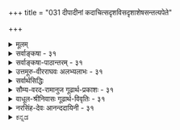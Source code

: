 +++
title = "031 दीपादीनां कदाचित्सदृशविसदृशाशेषसन्तत्यपेते"

+++
<details><summary>मूलम्</summary>

दीपादीनां कदाचित्सदृशविसदृशाशेषसन्तत्यपेते ध्वंसे दृष्टेऽप्यशक्या तदितरविषयेऽनन्वयध्वंसकॢप्तिः ।  
बाधादेर्दर्शितत्वादपि च दृढमिते सान्वयेऽस्मिन्घटादौ दुर्दर्शावस्थया स्युः पयसि लवणवल्लीनदीपादिभागाः ॥ ३१ ॥
</details>

<details><summary>सर्वाङ्कषा - ३१</summary>

बौद्धाः निरन्वयविनाशवादिनः । अन्वयः अनुवृत्तिः । सिद्धान्तसंमते परिणामवादे, घटस्य नाशेऽपि कपालादिरूपेण स दृश्यत इत्यङ्गीक्रियते । लेशतोऽप्यनन्तरमननुवृत्तिः यथा, तादृशविनाशो नाङ्गीक्रियते । अतः सिद्धान्ते सान्वयविनाश एव सर्वत्र । बौद्धास्तु एतद्विपरीततया निरन्वयविनाशवादिनः। वस्तु स्वनाशानन्तरं सर्वथा नानुवर्तत इत्यर्थः । अयञ्च निरन्वयविनाशः प्रतिसंख्यानिरोधः, अप्रतिसंख्यानिरोधः इति द्विविधः । घटादेः मुद्गराद्याघाते यो नाशः, सः 'प्रतिसंख्यानिरोधः' इत्युच्यते । पूर्वतनकंबुग्रीवाद्याकारविरुद्धाकारस्य दर्शनात् तथोच्यते । क्षणिकवादे घटादेः प्रतिक्षणं नाशः, तत्तुल्यघटान्तरोत्पत्तिश्च या भवति, तस्य नाशस्य प्रत्यक्षतः अदर्शनात्, पूर्वीक्तनाशविलक्षणत्वात् 'अप्रतिसंख्यानिरोधः' इत्युच्यते । एतादृशं नाशद्वयं वस्तुस्थैर्यवादिनामपि दीपादावावश्यकम् । तैलवर्त्यादीनां नाशात् दीपज्वाला प्रतिक्षणं भिन्नैवेति सिद्धान्तेऽपि संमतम् । अथापि सः नाशः न प्रतिक्षणं दृश्यते । एवञ्च 'सेयं दीपज्वाला' इति यथा भ्रमः, तथैव ' सोऽयं घटः' इत्यपि भ्रम एवेति, प्रत्यभिज्ञया न वस्तुस्थैर्यसिद्धिरिति वदन्ति । एवं दीपज्वालायां प्रतिक्षणं नाशस्य, अन्ते संपूर्णदीपनाशस्य च सर्वेषां संमतत्वात्, तदृष्टान्तेन सर्वत्रापि 



31. 

32. 

[[68]]

[ निरन्वयविनाशनिरासः ] 

दीपादीनां कदाचित् सदृशविसदृशाशेषसन्तत्यपेते 

ध्वंसे दृष्टेऽप्यशक्या तदितरविषयेऽनन्वयध्वंसक्लृप्तिः । बाधादेर्दर्शितत्वात् अपिच दृढमिते सान्वयेऽस्मिन् घटादौ 

दुर्दर्शावस्थया स्युः पयसि लवणवत् लीनदीपादिभागाः ॥31॥ 

[कार्यकारणभावदूषणनिरासः ] 

सत्त्वेऽसत्त्वेऽपि पूर्वं किमपि गगनतत्पुष्पवन्नैव साध्यं 

हेतुप्राप्तिर्न पश्चाद्भवितुः, अघटितोत्पादनेऽतिप्रसङ्गः । 

नाशद्वयं ते साधयन्ति । इदं नाशद्वयमपि निरन्वयमित्यपि वदन्ति । तदेतत्सर्वं निराकरोति - दीपादीनामित्यादिना । दीपस्य संपूर्णनाशस्य सर्वदा द्रष्टुमवकाशालाभादिसंभवात्, 'कदाचित्' इत्युक्तम् । आदिपदेन बुद्बुदादिसंग्रहः । **सदृशसन्ततिः** = तैलनाशादिनानुमीयमाना; **विसदृशसन्ततिः** = अन्तिमदीपज्वालाया नाशे । दीपज्वालानाशानन्तरं कस्यानुवृत्तिर्दृश्यते ? अतस्तत्र निरन्वयविनाश आवश्यक इति पूर्वपक्षिण आशयः । एतादृशाशेषतेजस्सन्तत्या **अपेते** = रहिते ध्वंसे दृष्टेऽपि, **तदितरविषये** = घटपटादौ अनन्वयध्वंस- **क्लृप्तिः** = निरन्वयविनाशकल्पना अशक्या । दीपे तैलनाशादिना ज्वालाभेदः आवश्यकः । नैवं घटादौ किञ्चित् कारणं दृश्यते । न च अर्थक्रियाकारित्वरूपस्य सत्त्वस्य तत्र विद्यमानत्वेन, करणाकरणाभ्यां घटादावपि भेदः आवश्यक इति वाच्यम्; एतद्वादस्य पूर्वमेव ( श्लो. 25) निरासात् । तदिदमुच्यतेबाधादेर्दर्शितत्वादिति । बाधः 'सोऽयं घटः' इत्यादिप्रत्यभिज्ञायाः ऐक्यविषयिण्याः, दर्शितत्त्वात् पूर्वं (26 श्लोके) । 'सेयं दीपज्वाला' 'सोऽयं घटः' इति प्रत्यभिज्ञयोर्हि वैलक्षण्यं सर्वानुभवसिद्धम् । एवञ्च दीपज्वालादृष्टान्तेन, घटादौ निरन्वयविनाशकल्पनवत्, घटादिदृष्टान्तेनैव अन्तिमदीपनाशस्य सान्वयविनाशत्वकल्पनमेव कुतो न स्यादिति पृच्छति - अपि चेत्यादिना । घटादौ अस्मिन् विनाशे मुद्गरादिजन्ये, **सान्वये** =कपालाद्यनुवृत्या सान्वये **दृढमिते** = प्रत्यक्षप्रमाणेन निश्चिते सति दीपनाशेऽपि सान्वयत्वमेव कुतो न स्यात् ? ननु घटादौ नाशानन्तरं कपालादिदर्शनेऽपि, दीपनाशानन्तरं किं दृश्यत इत्यत्र लीनदीपादिभागाः, पयसि लवणवत्, **दुर्दर्शावस्थया** = चक्षुषा गृहीतुमशक्याः स्युः । चक्षुषा अग्रहणेऽपि दीपानुवृत्तिः कथं स्यादित्यत्र दृष्टान्तः पयसि लवणवदिति । चक्षुषा गृह्यमाणलवणखण्डः जले प्रक्षिप्तश्चेत्, क्रमशः विशीर्णः जले लीनो भवति । चक्षुषापि न गृह्यते, त्वचापि न गृह्यते, रसनेन्द्रियेण तु गृह्यत एव । तद्वत्रापि, दीपनाशसमनन्तरक्षणे औष्ण्याद्यनुवृत्तिरपि लेशतः त्वगिन्द्रियेण गृह्यत एव । एवञ्च दीपनाशः सान्वय एव । तैलनाशेनानुमीयमानः प्रतिक्षणं ज्वालानाशोऽपि अनुपदं ज्वालान्तरानुवृत्त्या लेशतः तत्रानुवर्तेतैव । अतः निरन्वयविनाशः कुत्रापि न साधीयान् ॥ ३१ ॥
</details>


<details><summary>सर्वाङ्कषा-पाठान्तरम् - ३१</summary>

बौद्धाः निरन्वयविनाशवादिनः । अन्वयः अनुवृत्तिः । सिद्धान्तसंमते परिणामवादे, घटस्य नाशेऽपि कपालादिरूपेण स दृश्यत इत्यङ्गीक्रियते । लेशतोऽप्यनन्तरमननुवृत्तिः यथा, तादृशविनाशो नाङ्गीक्रियते । अतः सिद्धान्ते सान्वयविनाश एव सर्वत्र । बौद्धास्तु एतद्विपरीततया निरन्वयविनाशवादिनः । वस्तु स्वनाशानन्तरं सर्वथा नानुवर्तत इत्यर्थः । अयञ्च निरन्वयविनाशः प्रतिसंख्यानिरोधः अप्रतिसंख्यानिरोधः इति द्विविधः । घटादेः मुद्गराद्याघाते यो नाशः, सः 'प्रतिसंख्यानिरोधः' इत्युच्यते । पूर्वतनकंबुग्रीवाद्या- कारविरुद्धाकारस्य दर्शनात्‌ तथोच्यते । क्षणिकवादे घटादेः प्रतिक्षणं नाशः, तत्तुल्यघटान्तयोत्पत्तिश्च या भवति, तस्य नाशस्य प्रत्यक्षतः अदर्शनात्‌, पूर्वोक्तनाशविलक्षणत्वात्‌ 'अप्रतिसंख्यानिरोधः' इत्युच्यते । एतादृशं नाशद्वयं वस्तुस्थैर्यवादिनामपि दीपादावावश्यकम्‌ । तैलवर्त्यादीनां नाशात्‌ दीपज्वाला प्रतिक्षणं भिन्नैवेति सिद्धान्तेऽपि संमतम्‌ । अथापि सः नाशः न प्रतिक्षणं दृश्यते । एवञ्च 'सेयं दीपज्वाला' इति यथा भ्रमः, तथेव 'सोऽयं घटः' इत्यपि भ्रम एवेति, प्रत्यभिज्ञया न वस्तुस्थैर्यसिद्धिरिति वदन्ति । एवं दीपज्वालायां प्रतिक्षणं नाशस्य, अन्ते संपूर्णदीपनाशस्य च सर्वेषां संमतत्वात्‌, तद्दृष्टान्तेन सर्वत्रापि नाशद्वयं ते साधयन्ति । इदं नाशद्वयमपि निरन्वयमित्यपि वदन्ति । तदेतत्सर्वं निराकरोति - दीपादीना- मित्यादिना । दीपस्य संपूर्णनाशस्य सर्वदा द्रष्टुमवकाशालाभादिसंभवात्‌, 'कदाचित्‌' इत्युक्तम्‌ । आदि- पदेन बुद्बुदादिसंग्रहः । सदृशसन्ततिः = तैलनाशादिनानुमीयमाना; विसदृशसन्ततिः = अन्तिमदीपज्वालाया नाशे । दीपज्वालानाशानन्तरं कस्यानुवृत्तिर्दृश्यते? अतस्तत्र निरन्वयविनाश आवश्यक इति पूर्वपक्षिण आशयः । एतादृशाशेषतेजस्सन्तत्या अपेते = रहिते ध्वंसे दृष्टेऽपि, तदितरविषये = घटपटादौ अनन्वयध्वंसक्लृप्तिः = निरन्वयविनाशकल्पना अशक्या । दीपे तैलनाशादिना ज्वालाभेदः आवश्यकः । नैवं घटादौ किञ्चित्‌ कारणं दृश्यते । न च अर्थक्रियाकारित्वरूपस्य सत्त्वस्य तत्र विद्यमानत्वेन, करणाकरणाभ्यां घटादावपि भेदः आवश्यक इति वाच्यम्‌; एतद्वादस्य पूर्वमेव (श्लो.२५) निरासात्‌ । तदिदमुच्यते - बाधादेर्दर्शितत्वादिति । बाधः 'सोऽयं घटः' इत्यादिप्रत्यभिज्ञायाः ऐक्यविषयिण्याः, दर्शितत्त्वात्‌ पूर्वं (२६ श्लोके) । 'सेयं दीपज्वाला' 'सोऽयं घटः' इति प्रत्यभिज्ञयोर्हि वैलक्षण्यं सर्वानुभवसिद्धम्‌ । एवञ्च दीपज्वालादृष्टान्तेन, घटादौ निरन्वयविनाशकल्पनवत्‌, धटादिदृष्टान्तेनैव अन्तिमदीपनाशस्य सान्वयविनाशत्वकल्पनमेव कुतो न स्यादिति पृच्छति - अपि चेत्यादिना । घटादौ अस्मिन्‌ = विनाशे मुद्गरादिजन्ये, सान्वये = कपालाद्यनुवृत्या सान्वये दृढमिते = प्रत्यक्षप्रमाणेन निश्चिते सति दीपनाशेऽपि सान्वयत्वमेव कुतो न स्यात्‌? ननु घटादौ नाशानन्तरं कपालादिदर्शनेऽपि, दीपनाशानन्तरं किं दृश्यत इत्यत्र लीनदीपादिभागाः, पयसि लवणवत्‌, दुर्दर्शावस्थया = चक्षुषा गृहीतुमशक्याः स्युः । चक्षुषा अग्रहणेऽपि दीपानुवृत्तिः कथं स्यादित्यत्र दृष्टान्तः पयसि लवणवदिति । चक्षुषा गृह्यमाणलवणखण्डः जले प्रक्षिप्तश्चेत्‌, क्रमशः विशीर्णः जले लीनो भवति । चक्षुषापि न गृह्यते, त्वचापि न गृह्यते, रसनेन्द्रियेण तु गृह्यत एव । तद्वदत्रापि, दीपनाशसमनन्तरक्षणे औष्ण्याद्यनुवृत्तिरपि लेशतः त्वगिन्द्रियेण गृह्यत एव । एवञ्च दीपनाशः सान्वय एव । तैलनाशेनानुमीयमानः प्रतिक्षणं ज्वालानाशोऽपि अनुपदं ज्वालान्तरानुवृत्या लेशतः तत्रानुवर्तेतैव । अतः निरन्वयविनाशः कुत्रापि न साधीयान्‌ ॥ ३१ ॥
</details>


<details><summary>उत्तमूरु-वीरराघवः अलभ्यलाभः - ३१</summary>

''प्रतिसंख्याऽप्रतिसंख्यानिरोधाप्राप्तिरविच्छेदात्'' इति सूत्रार्थं मनसिकृत्य निरन्वयविनाशं निरस्यन् अक्षणिकत्वं पुनः स्थापयति दीपेति । उत्पत्तिर्विनाशश्चावस्थाविशेषौ; सर्वदा द्रव्यमनुवर्तते; अतो न निरन्वयनाश इति सिद्धान्तः । तार्किकाः मुद्गरादिना घटादिसंस्थानस्येव द्रव्यस्यापि नाशमिच्छन्ति । बौद्धस्तु तथा घटादिनाशवत् प्रतिक्षणमपि घटद्रव्यनाशोऽस्ति सर्वस्य क्षणिकत्वात् । परंतु तस्यास्फुटत्वादनुमेयत्वम् । तत्र तार्किकादिसंमतस्य प्रतिसंख्यानिरोध इति नाम । प्रतिक्षणभाविनो नाशस्य चाप्रतिसंख्यानिरोध इति । उभयोऽपि निरन्वय एव । अत एव निरन्वयविनाशः प्रतिसंख्यानिरोधः, सान्वयनाशः अप्रतिसंख्यानिरोधः इति आ दा. उक्तं न युक्तम् । मूलविरोधात् । प्रतिसंख्यादिशब्दार्थस्तु - संख्या घटादिबुद्धिः तत्प्रतिभटो नाशः; प्रतिसंख्यानिरोधः । मुद्गरादिनाशे ततः घट इति धियोऽनुदयात् । अनुमानतः प्रतिक्षणनाशस्थापने घट इति धियोऽनुवृत्त्या अन्योऽप्रतिसंख्यानिरोध इति । यद्वा नास्तीति प्रतिकूलबुद्धविषयो नाशः, तथा प्रत्यक्षविषयो नाश इत्यादिरीत्याऽप्यर्थो भाष्यव्याख्याने द्रष्टव्यः । अस्मन्मते दीपादेः प्रतिक्षणविनाश इष्टः । परं तु तेजसोऽवस्थान्तरापत्तिरेवेति न नाशस्य निरन्वयत्वम् । बौद्धस्तु दीपे अन्तिमदीपज्वालानन्तरं सर्वथा दीपानुपलम्भात् निरन्वयविनाशोऽस्मदेष्टव्य इति कृत्वा, तद्वत् प्रतिक्षणमपि तैलांशवर्त्यंशादिसामग्रीभेदायत्तायां विभिन्नायां दीपज्वालायामेकदीपद्रव्यानुवृत्तेरस्मदनिष्टत्वञ्च  
विमृश्य अन्तिप्रज्वालानां नाशस्येव सर्वस्य निरन्वयनाशत्वं स्थापयन् ईदृशादीपज्वालादिनाशदृष्टान्तेन घटादिनाशेऽपि द्विविधे निरन्वयनाशत्वं स्थापयति । तत्र दृष्टान्ते निरन्वयनाशमभ्युपगम्यापि दूषणं प्रथममाह । दीपस्य सदृशसंतत्युपेत एव ध्वंसः उत्तरोत्तरज्वालाकाले; न त्वपेतः । घटादेर्नाशे कपालचूर्णादिभावे विसदृशसंतत्युपेतो ध्वंसः, न त्वपेतः । कदाचित् - दीपनिर्वाणकाले दीपनाशः सदृशसंतत्युपेतो वा विसदृशसंतत्युपेतो वा न भवति । अतो निरन्वयत्वमनपलप्यमिति । निरस्यति बाधादेरिति । पिण्डत्वघटत्वकपालत्वचूर्णत्वावस्थाभेदेऽपि तदेवेदमिति द्रव्यैक्यप्रत्यभिज्ञया निरन्वयत्वबाधः । अप्रतिसंख्यानिरोधे निरन्वयत्वस्थापने चाश्रयासिद्धिः । सा चासिद्धिः क्षणभेदेऽपि सोऽयमिति प्रत्यभिज्ञाबलात् सिद्धा । अथ दीपदृष्टान्तमपि निरस्यति तत्रापि निरन्वयनाशानभ्युपगमेन अपि चेति । घटादौ नाशे सान्वयत्वेन दृढं मिते सति दीपादिनाशेऽपि तदनुमानात् दीपलयकालेऽपि दीपद्रव्यमस्त्येव, परंतु द्रष्टुमशक्यामवस्थां प्राप्य । जलस्य बाष्पभावे, तेजस एव निदाघे ऊष्मभावे तादृशावस्थाया इष्टत्वात् । तथा जले क्षिप्तो लवणखण्डोऽपि न दृश्यते । श्रुतिदर्शितश्चायं दृष्टान्तः । न च तादृशावस्थाऽपह्नोतुं शक्या; आचमने लवणरसग्रहणादिति श्लोकार्थः । क्षणरुचिः - विद्युत् । निरन्वयविनाशादिपदस्य सौगतोक्तमर्थमाह स इति । यद्भावे - यस्य विनाशस्य सत्वे वस्तुनि पूर्ववस्तुनो धर्मो वा धर्मि वा तदेकदेशो या नानुवर्तते, सः धर्माद्यन्वयरहितो विनाश इत्याशयेन निरन्वयविनाश इत्युच्यते । घटस्य कपालचूर्णादिभावे किञ्चिदंशानुवृत्तिरपि नेष्यते, क्षणिकत्वात् । तदिदं घटसंतत्यन्तर्गतनाशेष्वपि तुल्यम् । आ-दा. तु यद्भावे – नेति एकपदं कृत्वा धर्मादिर्यत्स्वरूपेणानुवर्तते, तन्न, कुतः, स निरन्वयविनाशः स्यादिति बह्वध्याहारेण व्याख्याति । तथा भूता - धर्मधर्मितदेकदेशानुवृत्तिरहिता । अस्तन्मते द्रव्यरूपधर्म्यनुवृत्तिः सर्वत्र नियता । धर्भानुवृत्तिरपि पाकादिना रूपादिपरावृत्त्यभावे । भागानुवृत्तिश्च बालयुवादिशरीरसंततौ दृष्टा । लीनदीपादिभागसत्त्वमभ्युपगमयति दीपोर्ध्वेत्यादिना । तदनंगीकारे बौद्धस्यानिष्टमप्याह अन्त्यदीपादेश्चेति । अस्त्वन्त्यदीपासत्त्वमित्यत्राह एवमिति । अन्त्यदीपमादायैवोपान्त्यस्यार्थक्रियाकारित्वरूपं सत्त्वं वाच्यम्, तदसत्वे तदभावः - असत्त्वमेवोपान्त्यस्य; एवं पूर्वपूर्वस्यापीति सर्वासत्त्वापत्ति ॥  
अवसितं क्षणभङ्गवादियद्धिमतनिरगनम् ॥ ३१ ॥  
आलक्ष्य काठिन्यमनेक एवं श्लोकस्य वृत्तेर्विवृतास्तु भागाः ।  
चार्वाकपक्षात् इत इष्यतेऽथ सारल्यतः संग्रह एव भूम्ना ॥
</details>

<details><summary>सर्वार्थसिद्धिः</summary>

इह च प्रतिसंख्याप्रतिसंख्यानिरोधयोः निरन्वयविनाशत्वे परोक्तं निदर्शनं दूषयति - दीपादीनामिति ॥ आदिशब्देन क्षणरुचिबुद्बुदादिसंग्रहः ।  
स निरन्वयनाशस्स्याद्धर्मो धर्म्यपि वा पुनः । पूर्वसंघातभागो वा यद्भावेनानुवर्तते ॥  
उत्पत्तिश्च तथाभूता निरन्वयसमुद्भवा । तावुभौ सर्वभावानां नियताविति सौगताः ॥  
यो विनाशस्स निरन्वयः, यथाऽन्त्यदीपस्य, अस्ति च विनाशो जातानाम्; अतस्सोऽपि निरन्वय इति निरन्वयध्वंसकॢप्तिर्न शक्या । तदुपपादयति - बाधादेरिति । प्रत्यभिज्ञाबाधस्य प्रवृत्त्याद्यनुपपत्तीनां च दर्शितत्वात् । विपरिवर्तश्च युक्त इत्याह - अपि चेति । अन्त्यदीपविनाशस्सान्वयः विनाशत्वात् पटादिविनाशवत् । साध्यविकलो दृष्टान्त इति चेन्न; सङ्घातांशानां वा गन्धादिधर्माणां वा श्यामरक्तादिधर्मिणां वा यथासंभवमनुवृत्तेर्दृढोपलब्धत्वात् । प्रत्यक्षबाधपरिहाराय दुर्दर्शावस्थत्वोक्तिः । स्युरित्यनेन दृश्यावस्थानिवृत्तावपि स्वरूपसत्त्वं सूच्यते । ननु पयसि लवणवदित्ययुक्तं, तत्रापि निरन्वयविनाशात् । तन्न; रसेन सूक्ष्मावयवानुमानात् । दीपावयवेषु लिङ्गमपि नास्तीति चेन्न; दीपोर्ध्वदेशिनां किञ्चिदौष्ण्योपलब्ध्या दीपावयवसंक्रान्तेस्सुगमत्वात् । प्रभूतदीपपार्श्ववर्तिनां च तापस्वेदादिस्तत एव । एवमन्त्यदीपनाशेऽप्यदृश्यावयवविसर्पस्सिद्धः । अतो विनष्टदीपभागानुपलब्धेरदृश्यावस्थानिबन्धनत्वादनन्यथासिद्धप्रत्यक्षसिद्धः सान्वयविनाशदृष्टान्त एव साधीयान् । अन्त्यदीपादेश्च यदि न किञ्चिदुपादेयं ततोऽर्थक्रियाविरहादसत्त्वं स्यात् । बुद्ध्यादिरर्थक्रियाऽस्त्विति चेन्न, तस्यानियतत्वात् । विनाशस्तर्ह्यर्थक्रियाऽस्त्विति चेन्न, तस्य ते तुच्छत्वात् ध्रुवभावित्वेन अहेतुक-त्वाभ्युपगमाच्च । एवमन्त्यदीपासत्त्वे च तत्कारणपरम्पराया अपि तथात्वं स्यादिति ॥ ३१ ॥ इति क्षणभङ्गनिरासः ॥
</details>


<details><summary>सौम्य-वरद-रामानुज गूढार्थ-प्रकाशः - ३१</summary>

यद्भावे - यस्मिन् वस्तुनीत्यर्थः । स भावो निरन्वयनाशः स्यादित्यन्वयः । निरन्वयो नाशो यस्येति बहुव्रीहिः । स्यात् - सर्ववादिसिद्धो भवेदित्यर्थः । तथाभूतेति । धर्मधर्मिपूर्वसंघातानुवृत्तिरहितेत्यर्थः । निरन्पयसमुद्भवेति । सर्ववादिसिद्धेति शेषः । यो विनाश इति । विमत इति शेषः । यदि न किञ्चिदुपादेयमिति । अन्त्यदीपोपादानकत्वं किञ्चिदपि यदि नेत्यर्थः ॥ ३१ ॥
</details>


<details><summary>वाधूल-श्रीनिवासः गूढार्थ-विवृतिः - ३१</summary>

दीपादीनामिति । प्रतिसंख्याप्रतिसंख्यानिरोधयोरिति । प्रतिसंख्याशब्देनोपलब्धिवाचिना तद्योग्यं लक्ष्यते । उपलब्धियोग्यो निरोधः प्रतिसंख्यानिरोधः । तदयोग्यस्त्वप्रतिसंख्यानिरोधः, तयोरित्यर्थः ॥ ३१ ॥
</details>


<details><summary>नरसिंह-देवः आनन्ददायिनी - ३१</summary>

प्रसङ्गसङ्गतिमाह - इह चेति । क्षणिकत्वसाधने बाधकपरिहारं परोक्तं दूषयति -इहेति इति केचिदाहुः । प्रतिसङ्ख्याप्रतिसङ्ख्यानिरोधयोरिति - निरन्वयविनाशः प्रतिसंख्यानिरोधः अप्रतिसंख्यानिरोधः सान्वयनाश इत्यर्थः । मुद्गरादिजन्यः प्रत्यक्षसिद्धो घटादेर्नाशः प्रतिसंख्या-निरोधः अस्फुटरूपदीपादिनाशोऽप्रतिसंख्यानिरोध इत्याहुः । अक्षणविनाश इति केचित् । इह -जगति । विप्रतिपत्ताविति शेषः । ननु क्षणिकत्वसाधनमयुक्तं विनाशस्य सान्वयत्वात् अनृवृत्तांशस्य स्थिरत्वेन बाधादित्याशङ्क्य सर्वत्र निरन्वयविनाश एव न तु कस्यचिदंशस्यान्वयो येन बाधो देश्येतेति सौगतोक्तं संवादयति - निरन्वयनाशस्स्यादिति । धर्मो - गन्धादिः । धर्मी - पाकरक्तस्थले घटादिः । पूर्वसंघातभागः - घटादिसंधातस्यावयवः तन्त्वादिर्वा यद्भावेन - यत्स्वरूपेणानुवर्तते इत्युच्यते; तन्न; कुतः? स निरन्वयनाशस्स्यात् - निरवशेषं नश्यति; तथा च नानुवर्तत इति न क्षणिकत्वसाधने बाध इत्यर्थः । उत्पत्तिश्च तथाभूता - द्रव्यादेरुत्पत्तिरपि विनाशवदेव । तथा शब्दार्थमेवाह - निरन्वयेति । पूर्वमवयवाद्यभावेऽपि द्रव्यसमुत्पाद इत्यर्थः । सर्वभावानां - सर्वपदार्थानां । सौगताः न्यायचन्द्रिकायां प्रतिपादितवन्त इति शेषः । तदुक्तप्रयोगं दर्शयति - यो विनाश इति । प्रत्यभिज्ञाबाधस्येत्यादि - यद्यपि न निरन्वयविनाशसाधने प्रत्यभिज्ञाबाधादिर्दर्शितः तथाऽपि निरन्वयविनाशसाधनस्य क्षणिकत्वसाधनार्थत्वात् तत्र बाधादिर्दर्शित इति भावः । ननु माभूत् क्षणिकत्वसाधनार्थता; निरन्वयविनाशमात्रं साध्यतामिति चेन्नः; घटादिनाशस्थले कपालमालाद्यनुवृत्तिदर्शनात्तथाऽपि बाध एव । अत एव बाधादेरिति सामान्योक्तिरिति ध्येयम् । प्रवृत्त्याद्यनुपपत्तिश्च आत्मनो विनाशित्वादिति भावः । विपरिवर्तश्चेति । प्रत्युत अन्त्यदीपविनाशस्थल एव सान्वयनाशसाधनं स्यादित्यर्थः । गन्धादीति - आदिशब्देन रसादिर्गृह्यते । प्रत्यक्षबाधेति । योग्यानुपलब्ध्यभावान्नानुपलम्भमात्रं बाधकमिति भावः । विसर्पः - प्रसरः व्यापनमिति यावत् । ननु विनिगमकाभावात् को निर्णय इत्यत्राह - अतो विनष्टेति विनष्टदीप(दीपादि)स्थले निरन्वयविनाशस्सन्दिग्धः सूक्ष्मत(क्ष्मावस्ध)याऽप्यनुपलब्धिसंभवात् । तथा च निरन्वयव्याप्तिग्रहो न शक्यः । सान्वयस्य तु घटादिनाशस्थले सन्देहाभावाद्व्याप्तिस्सुग्रहेति भावः । विपक्षबाधकबलादपि निश्चय इत्याह - अन्त्यदीपादेश्चेति । निरन्वयविनाशाङ्गीकारात् तज्जन्यस्य कस्यचिदभावादिति भावः । बुद्ध्यादिरिति - विषयप्रकाशकतया विषयतया वा बुद्ध्यादिजनकत्वाभावादिति भावः । आदिशब्देन तमोनिरसनादिर्गृह्यते । नन्वन्त्यदीपस्य सत्त्वं माभूदित्यत्राह -एवमन्त्यदीपादिसत्त्वे इति । (तथाच) उपान्त्यस्यान्त्यदीपजनकत्वने सत्त्वं वाच्यं; अन्त्यस्यासत्त्वे तुच्छतयोपान्त्यजन्यत्वमेव न स्यात्; तथाचोपान्त्यस्याप्यर्थक्रियाविरहात्तुच्छता; तथा पूर्वपूर्वेषामपीति दीपपरम्परावत्सर्वक्षणपरम्पराणामपीति चरमबौद्धपक्ष(पात)स्स्यादित्यर्थः ॥ ३१ ॥  
इति क्षणभङ्गभङ्गः
</details>

<details><summary>ಕನ್ನಡ</summary>

ऒन्दु वस्तु नाशवादरू अदु बेरॆ रूपदिन्द अनुवृत्तवागुत्तदॆ ऎम्बुदु परिणामवादिगळाद सिद्धान्तिगळ अभिप्राय. इदन्नु निराकरिसु वुदक्कागि बौद्धरु निरन्वयविनाशवन्नु प्रतिपादिसुवरु. ऎण्णॆ, मत्तु बत्ति स्वल्प स्वल्पवागि नाशवागुत्ता बरुवुदरिन्द दीपद कुडियु प्रति क्षणवू बेरॆ बेरॆयागि हुट्टुत्तिरुत्तदॆ ऎम्बुदु सर्वसम्मत. इल्लि प्र क्षणवू हिन्दिन दीपद कुडियु नशिसुत्तिरुत्तदॆ. दीप आरिदाग दीपद कुडियु पूर्णवागि नशिसुत्तदॆ. हीगॆ नाश ऎरडु विधवागिदॆ, मॊदल 

44 



नॆयदन्नु अप्रतिसङ्ख्यानिरोधवॆन्दू, ऎरडनॆयद्दन्नु प्रतिसङ्ख्यानिरोध वॆन्दू अवरु हेळुवरु. प्रतिसङ्खानिरोधस्थळदल्लि दीप सम्पूर्णवागि नाशवागि दीपद अनुवृत्ति इल्लदिरुवुदु प्रत्यक्षसिद्धवाद्दरिन्द, इदर दृष्टान्तदिन्द अप्रतिसङ्ख्यानिरोधदल्लि पूर्वद्रव्यद अनुवृत्तियन्नु निराकरिसिदरॆ ऎरडुविध नाशदल्लि पूर्वद्रव्यद अनुवृत्ति निरस्तवागुत्तदॆ. इदरिन्द ई ऎरडु विध विनाशवन्नु 'निरन्वय' ऎन्दु अवरु हेळुवरु. कळॆदुहोद वस्तु याव रीतियल्लू मुन्दुवरियुवुदिल्ल ऎन्दु अवर अभिप्राय. 

वेदान्तिगळु सान्वयविनाशवादिगळु. याववस्तुवू नशिसिदाग रूपान्तरवन्नु हॊन्दि मुन्दुवरियुत्तिरुत्तदॆ ऎन्नुवरु अवरु. दीपादिगळु आरिदागलू अवुगळ सूक्ष्मावयवगळु करगि व्यापिसि होगुवुदरिन्द नमगॆ काणुवुदिल्लवष्टे हॊरतु निरन्वयविनाशविल्लवॆन्दु निरूपिसुत्तारॆ - दीपादीनां कदाचित् सदृशविसदृशाशेषसत्यपेते ध्वंसे दृष्टऽ पि तदितरविषये अनन्वयध्वंसकृप्तिः बाधादे 

दर्शितात् अशा - दीपादिगळु आरिहोदाग यावविधदल्लू अवु मुन्दुवरियदे नाशवागुवुदरिन्द निरन्वयविनाश कण्डुबन्दरू आ दृष्टान्तदिन्द घटादिवस्तुगळल्लू निरन्वयविनाशवन्नु कल्पिसुवुदु 

प्रत्यक्षादिविरुद्ध वाद्दरिन्द साध्यविल्ल. 

वास्तविकवागि सिद्धान्तदल्लि ऎल्लू निरन्वयविनाशवन्नु ऒप्पदकारण घटादिनाशदृष्टान्तदिन्द दीपादिनाशवे सान्वय नाशवागुत्तदॆ ऎन्नुत्तारॆ - अपि च घटाद्‌ अस्मिन् सान्विये दृढमिते(सति)लीनदीपादि भाग पयसि लवणवत् दुर्दशर्ावस्थॆया सुः मत्तॆयू सह घटमुन्तादवुगळल्लि ई नाश सान्वयवे ऎन्दु दृढवागि निश्चितवागि रुवाग दीपद सूक्ष्मभागगळु नीरिनल्लि करगिद उप्पिनन्तॆ, आकाशदल्लि चदुरि काणलशक्यवाद अवस्थॆयिन्द इरुववु. 

श्लोक 32 ] 

32- 

eऽ 



[कार्यकारणभाव समर्थनॆ) 

45 

सऽ निऽपि पूर्वं किमपि गगनतत्वुष्टवव साध्यं हेतुप्राप्तिर्न पश्चादवितुरघटितोत्पादने... तिप्रसङ्गः । जन्यं जन्मान्यथा वा द्वयमसदनवस्थानकार्यक्षतिभ्यां इत्यार्हतुसाध्यं न किमपि यदि न सैक्रियादेर्विरोधात्। 

घटादिगळु नाशवादाग अवु बकरॆ चूरु मुन्ताद रीतियल्लि उळियुवुदन्नु ऎल्लरू नोडुत्तेवॆ. आद्दरिन्द इल्लि नाश सान्वयवे हॊरतु निरन्वयवल्ल. दीपदल्लू ऎण्णॆ मुन्तादवुगळ नाशदिन्द भिन्न भिन्न वाद ज्वालॆगळु बरुत्तिरुवुदरिन्द अल्लि प्रतिक्षणदल्लि बेरॆ बेरॆ दीपद कुडि आगुत्तिरुवुदरिन्द अल्लियू पूर्व दीप नाश सान्वय नाशवे आगुत्तदॆ. ई ऎरडु कडॆयल्लि सान्वय विनाशवे अनुभवसिद्धविरुवाग दीप आरिदमेलू आ दीपद अवयवगळु आकाशदल्लि चदुरि होगुवुद रिन्द अवुगळु नम्म अनुभवगोचरवागुवुदिल्ल ऎन्दु हेळलु शक्यवाद्द रिन्द निरन्वयविनाशवन्नु ऎल्ल ऒप्पलु साध्यविल्ल. ॥३१॥ 

</details>

